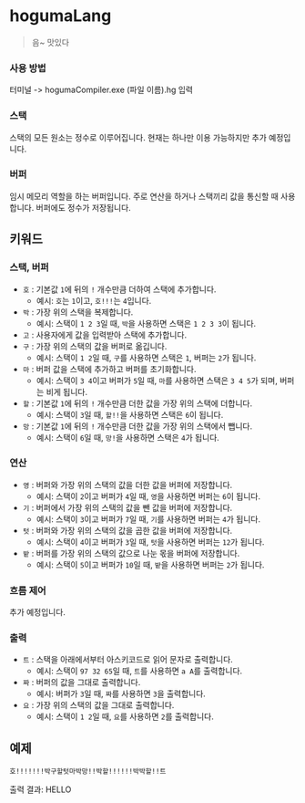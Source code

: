 # hogumaLang

> 음~ 맛있다

### 사용 방법

터미널 -> hogumaCompiler.exe (파일 이름).hg 입력

### 스택

스택의 모든 원소는 정수로 이루어집니다.
현재는 하나만 이용 가능하지만 추가 예정입니다.

### 버퍼

임시 메모리 역할을 하는 버퍼입니다. 주로 연산을 하거나 스택끼리 값을 통신할 때 사용합니다.
버퍼에도 정수가 저장됩니다.

## 키워드

### 스택, 버퍼

 - ``호`` : 기본값 ``1``에 뒤의 ``!`` 개수만큼 더하여 스택에 추가합니다.
   - 예시: ``호``는 ``1``이고, ``호!!!``는 ``4``입니다.
 - ``박`` : 가장 위의 스택을 복제합니다.
   - 예시: 스택이 ``1 2 3``일 때, ``박``을 사용하면 스택은 ``1 2 3 3``이 됩니다.
 - ``고`` : 사용자에게 값을 입력받아 스택에 추가합니다.
 - ``구`` : 가장 위의 스택의 값을 버퍼로 옮깁니다.
   - 예시: 스택이 ``1 2``일 때, ``구``를 사용하면 스택은 ``1``, 버퍼는 ``2``가 됩니다.
 - ``마`` : 버퍼 값을 스택에 추가하고 버퍼를 초기화합니다.
   - 예시: 스택이 ``3 4``이고 버퍼가 ``5``일 때, ``마``를 사용하면 스택은 ``3 4 5``가 되며, 버퍼는 비게 됩니다.
 - ``할`` : 기본값 ``1``에 뒤의 ``!`` 개수만큼 더한 값을 가장 위의 스택에 더합니다.
   - 예시: 스택이 ``3``일 때, ``할!!``을 사용하면 스택은 ``6``이 됩니다.
 - ``망`` : 기본값 ``1``에 뒤의 ``!`` 개수만큼 더한 값을 가장 위의 스택에서 뺍니다.
   - 예시: 스택이 ``6``일 때, ``망!``을 사용하면 스택은 ``4``가 됩니다.

### 연산

 - ``영`` : 버퍼와 가장 위의 스택의 값을 더한 값을 버퍼에 저장합니다.
   - 예시: 스택이 ``2``이고 버퍼가 ``4``일 때, ``영``을 사용하면 버퍼는 ``6``이 됩니다.
 - ``기`` : 버퍼에서 가장 위의 스택의 값을 뺀 값을 버퍼에 저장합니다.
   - 예시: 스택이 ``3``이고 버퍼가 ``7``일 때, ``기``를 사용하면 버퍼는 ``4``가 됩니다.
 - ``텃`` : 버퍼와 가장 위의 스택의 값을 곱한 값을 버퍼에 저장합니다.
   - 예시: 스택이 ``4``이고 버퍼가 ``3``일 때, ``텃``을 사용하면 버퍼는 ``12``가 됩니다.
 - ``밭`` : 버퍼를 가장 위의 스택의 값으로 나눈 몫을 버퍼에 저장합니다.
   - 예시: 스택이 ``5``이고 버퍼가 ``10``일 때, ``밭``을 사용하면 버퍼는 ``2``가 됩니다.

### 흐름 제어

추가 예정입니다.

### 출력

 - ``트`` : 스택을 아래에서부터 아스키코드로 읽어 문자로 출력합니다.
   - 예시: 스택이 ``97 32 65``일 때, ``트``를 사용하면 ``a A``를 출력합니다.
 - ``짜`` : 버퍼의 값을 그대로 출력합니다.
   - 예시: 버퍼가 ``3``일 때, ``짜``를 사용하면 ``3``을 출력합니다.
 - ``요`` : 가장 위의 스택의 값을 그대로 출력합니다.
   - 예시: 스택이 ``1 2``일 때, ``요``를 사용하면 ``2``를 출력합니다.

## 예제

```
호!!!!!!!박구할텃마박망!!박할!!!!!!박박할!!트
```
출력 결과: HELLO
